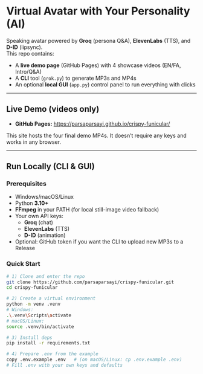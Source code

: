 # Virtual Avatar with Your Personality (AI)

Speaking avatar powered by **Groq** (persona Q&A), **ElevenLabs** (TTS), and **D-ID** (lipsync).  
This repo contains:
- A **live demo page** (GitHub Pages) with 4 showcase videos (EN/FA, Intro/Q&A)
- A **CLI** tool (`grok.py`) to generate MP3s and MP4s
- An optional **local GUI** (`app.py`) control panel to run everything with clicks

---

## Live Demo (videos only)
- **GitHub Pages:** https://parsaparsayi.github.io/crispy-funicular/

This site hosts the four final demo MP4s. It doesn’t require any keys and works in any browser.

---

## Run Locally (CLI & GUI)

### Prerequisites
- Windows/macOS/Linux
- Python **3.10+**
- **FFmpeg** in your PATH (for local still-image video fallback)
- Your own API keys:
  - **Groq** (chat)
  - **ElevenLabs** (TTS)
  - **D-ID** (animation)
- Optional: GitHub token if you want the CLI to upload new MP3s to a Release

### Quick Start
```bash
# 1) Clone and enter the repo
git clone https://github.com/parsaparsayi/crispy-funicular.git
cd crispy-funicular

# 2) Create a virtual environment
python -m venv .venv
# Windows:
.\.venv\Scripts\activate
# macOS/Linux:
source .venv/bin/activate

# 3) Install deps
pip install -r requirements.txt

# 4) Prepare .env from the example
copy .env.example .env   # (on macOS/Linux: cp .env.example .env)
# Fill .env with your own keys and defaults
